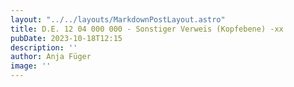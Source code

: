 ```yaml
---
layout: "../../layouts/MarkdownPostLayout.astro"
title: D.E. 12 04 000 000 - Sonstiger Verweis (Kopfebene) -xx
pubDate: 2023-10-18T12:15
description: ''
author: Anja Füger
image: ''
---
```



